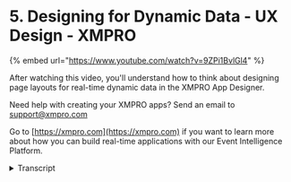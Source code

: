 # 5. Designing for Dynamic Data - UX Design - XMPRO
{% embed url="https://www.youtube.com/watch?v=9ZPi1BvlGl4" %}

After watching this video, you'll understand how to think about designing page layouts for real-time dynamic data in the XMPRO App Designer.

Need help with creating your XMPRO apps? Send an email to support@xmpro.com

Go to [https://xmpro.com](https://xmpro.com) if you want to learn more about how you can build real-time applications with our Event Intelligence Platform.
<details>
<summary>Transcript</summary>if you followed all the steps in this

series you've given yourself the best

chance of building a well-designed

application that solves a real problem

but there is one final thing you need to

understand before you get to work in the

Exim Pro app designer X and pro apps use

dynamic real time data the X and Pro

data stream designer allows you to

integrate to multiple data sources apply

analytics initiate actions and

orchestrate the flow of data that data

then gets used by the apps you create in

the app designer we won't be covering it

in this series but now is also the time

to consider which X and Pro data streams

you need to configure and think about

whether you have access to the right

data sources that you'll need to use in

your app using dynamic data also means

that you'll need to create dynamic

layouts while this might take a while to

get used to this will save you a lot of

design time let's say you want to create

a page in the app designer that contains

cards showing the overall health for

each of your six slurry pumps in this

simple example the real time data will

come from a database now instead of

creating 6 cards for your 6 slurry pumps

you only have to create one card as the

template when you launch your app that

template will then get replicated for

each row in your database and if you add

data for two more pumps to the database

your page will automatically show 8

cards now that you understand how to

design layouts for dynamic data it's

time to turn your wireframes

into X and Pro apps for a detailed

tutorial on creating your first app

watch the how to create an app video if

you have questions or you need any help

with setting up your apps please reach

out to us at support at X and procom
</details>
